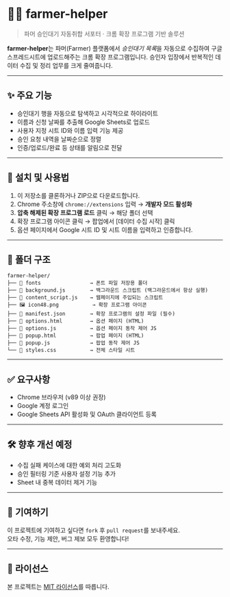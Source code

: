 # 👩‍🌾 farmer-helper

> 파머 승인대기 자동취합 서포터 · 크롬 확장 프로그램 기반 솔루션

**farmer-helper**는 파머(Farmer) 플랫폼에서 *승인대기 목록*을 자동으로 수집하여 구글 스프레드시트에 업로드해주는 크롬 확장 프로그램입니다. 승인자 입장에서 반복적인 데이터 수집 및 정리 업무를 크게 줄여줍니다.

---

## ✨ 주요 기능

- 승인대기 행을 자동으로 탐색하고 시각적으로 하이라이트
- 이름과 신청 날짜를 추출해 Google Sheets로 업로드
- 사용자 지정 시트 ID와 이름 입력 기능 제공
- 승인 요청 내역을 날짜순으로 정렬
- 인증/업로드/완료 등 상태를 알림으로 전달

---

## 🧩 설치 및 사용법

1. 이 저장소를 클론하거나 ZIP으로 다운로드합니다.
2. Chrome 주소창에 `chrome://extensions` 입력 → **개발자 모드 활성화**
3. **압축 해제된 확장 프로그램 로드** 클릭 → 해당 폴더 선택
4. 확장 프로그램 아이콘 클릭 → 팝업에서 [데이터 수집 시작] 클릭
5. 옵션 페이지에서 Google 시트 ID 및 시트 이름을 입력하고 인증합니다.

---

## 📂 폴더 구조

```
farmer-helper/
├── 📁 fonts                → 폰트 파일 저장용 폴더
├── 📄 background.js        → 백그라운드 스크립트 (백그라운드에서 항상 실행)
├── 📄 content_script.js    → 웹페이지에 주입되는 스크립트
├── 🖼 icon48.png           → 확장 프로그램 아이콘
├── 📄 manifest.json        → 확장 프로그램의 설정 파일 (필수)
├── 📄 options.html         → 옵션 페이지 (HTML)
├── 📄 options.js           → 옵션 페이지 동작 제어 JS
├── 📄 popup.html           → 팝업 페이지 (HTML)
├── 📄 popup.js             → 팝업 동작 제어 JS
└── 📄 styles.css           → 전체 스타일 시트
```

---

## ✅ 요구사항

- Chrome 브라우저 (v89 이상 권장)
- Google 계정 로그인
- Google Sheets API 활성화 및 OAuth 클라이언트 등록

---

## 🛠 향후 개선 예정

- 수집 실패 케이스에 대한 예외 처리 고도화
- 승인 필터링 기준 사용자 설정 기능 추가
- Sheet 내 중복 데이터 제거 기능

---

## 🤝 기여하기

이 프로젝트에 기여하고 싶다면 `fork` 후 `pull request`를 보내주세요.  
오타 수정, 기능 제안, 버그 제보 모두 환영합니다!

---

## 📄 라이선스

본 프로젝트는 [MIT 라이선스](LICENSE)를 따릅니다.
